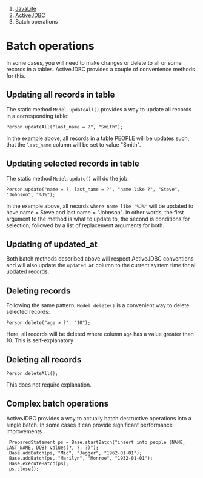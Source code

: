 <ol class=breadcrumb>
   <li><a href=/>JavaLite</a></li>
   <li><a href=/activejdbc>ActiveJDBC</a></li>
   <li class=active>Batch operations</li>
</ol>
<div class=page-header>
   <h1>Batch operations <small></small></h1>
</div>




In some cases, you will need to make changes or delete to all or some records in a tables. ActiveJDBC provides a couple of convenience methods for this.

## Updating all records in table

The static method `Model.updateAll()` provides a way to update all records in a corresponding table:

~~~~ {.prettyprint}
Person.updateAll("last_name = ?", "Smith");
~~~~

In the example above, all records in a table PEOPLE will be updates such, that the `last_name` column will be set to value "Smith".

## Updating selected records in table

The static method `Model.update()` will do the job:

~~~~ {.prettyprint}
Person.update("name = ?, last_name = ?", "name like ?", "Steve", "Johnson", "%J%");
~~~~

In the example above, all records `where name like '%J%'` will be updated to have name = Steve and last name = "Johnson". In other words, the first argument to the method is what to update to, the second is conditions for selection, followed by a list of replacement arguments for both.

## Updating of updated\_at

Both batch methods described above will respect ActiveJDBC conventions and will also update the `updated_at` column to the current system time for all updated records.

## Deleting records

Following the same pattern, `Model.delete()` is a convenient way to delete selected records:

~~~~ {.prettyprint}
Person.delete("age > ?", "10");
~~~~

Here, all records will be deleted where column `age` has a value greater than 10. This is self-explanatory

## Deleting all records

~~~~ {.prettyprint}
Person.deleteAll();
~~~~

This does not require explanation.

## Complex batch operations

ActiveJDBC provides a way to actually batch destructive operations into a single batch.
In some cases it can provide significant performance improvements

~~~~ {.java}
 PreparedStatement ps = Base.startBatch("insert into people (NAME, LAST_NAME, DOB) values(?, ?, ?)");
 Base.addBatch(ps, "Mic", "Jagger", "1962-01-01");
 Base.addBatch(ps, "Marilyn", "Monroe", "1932-01-01");
 Base.executeBatch(ps);
 ps.close();
~~~~
